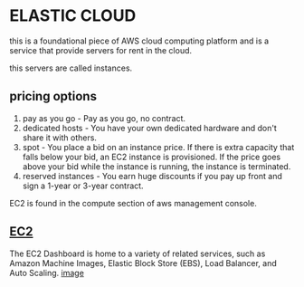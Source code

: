# ELASTIC CLOUD

this is a foundational piece of AWS cloud computing platform and is a service that provide servers for rent in the cloud.

this servers are called instances.

## pricing options

1. pay as you go - Pay as you go, no contract.
2. dedicated hosts -  You have your own dedicated hardware and don't share it with others.
3. spot - You place a bid on an instance price. If there is extra capacity that falls below your bid, an EC2 instance is provisioned. If the price goes above your bid while the instance is running, the instance is terminated.
4. reserved instances - You earn huge discounts if you pay up front and sign a 1-year or 3-year contract.

EC2 is found in the compute section of aws management console.

## [EC2](https://aws.amazon.com/ec2/)

The EC2 Dashboard is home to a variety of related services, such as Amazon Machine Images, Elastic Block Store (EBS), Load Balancer, and Auto Scaling.
[image](images/ec2dashboard.png)
